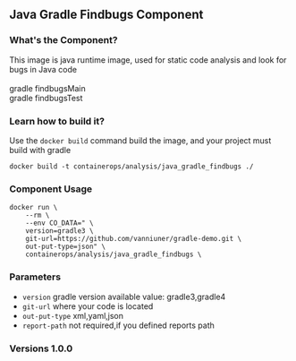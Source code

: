 ## Java Gradle Findbugs Component

### What's the Component?

This image is java runtime image, used for static code analysis and look for bugs in Java code
<br>
<br> gradle findbugsMain
<br> gradle findbugsTest

### Learn how to build it?

Use the `docker build` command build the image, and your project must build with gradle

```
docker build -t containerops/analysis/java_gradle_findbugs ./
```
### Component Usage
```
docker run \
    --rm \
    --env CO_DATA=" \
    version=gradle3 \
    git-url=https://github.com/vanniuner/gradle-demo.git \
    out-put-type=json" \
    containerops/analysis/java_gradle_findbugs \
```

### Parameters 
- `version` gradle version available value: gradle3,gradle4
- `git-url` where your code is located
- `out-put-type`  xml,yaml,json
- `report-path`   not required,if you defined reports path
### Versions 1.0.0



